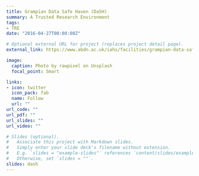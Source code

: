 ```yaml
---
title: Grampian Data Safe Haven (DaSH)
summary: A Trusted Research Environment
tags:
- TRE
date: "2016-04-27T00:00:00Z"

# Optional external URL for project (replaces project detail page).
external_link: https://www.abdn.ac.uk/iahs/facilities/grampian-data-safe-haven.php

image:
  caption: Photo by rawpixel on Unsplash
  focal_point: Smart

links:
- icon: twitter
  icon_pack: fab
  name: Follow
  url: ""
url_code: ""
url_pdf: ""
url_slides: ""
url_video: ""

# Slides (optional).
#   Associate this project with Markdown slides.
#   Simply enter your slide deck's filename without extension.
#   E.g. `slides = "example-slides"` references `content/slides/example-slides.md`.
#   Otherwise, set `slides = ""`.
slides: dash
---
```

